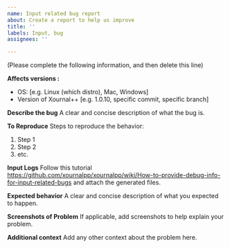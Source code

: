 ```yaml
---
name: Input related bug report
about: Create a report to help us improve
title: ''
labels: Input, bug
assignees: ''

---
```


(Please complete the following information, and then delete this line)

**Affects versions :**
 - OS: [e.g. Linux (which distro), Mac, Windows]
 - Version of Xournal++ [e.g. 1.0.10, specific commit, specific branch]

**Describe the bug**
A clear and concise description of what the bug is.

**To Reproduce**
Steps to reproduce the behavior:
1. Step 1
2. Step 2
3. etc.

**Input Logs**
Follow this tutorial https://github.com/xournalpp/xournalpp/wiki/How-to-provide-debug-info-for-input-related-bugs and attach the generated files.

**Expected behavior**
A clear and concise description of what you expected to happen.

**Screenshots of Problem**
If applicable, add screenshots to help explain your problem.

**Additional context**
Add any other context about the problem here.
